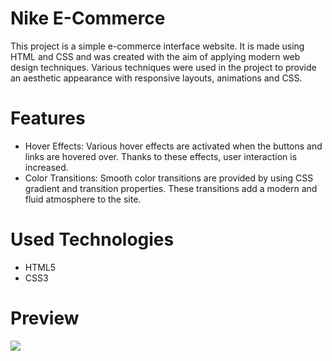 # Nike E-Commerce


This project is a simple e-commerce interface website. It is made using HTML and CSS and was created with the aim of applying modern web design techniques. Various techniques were used in the project to provide an aesthetic appearance with responsive layouts, animations and CSS.


# Features

 - Hover Effects: Various hover effects are activated when the buttons and links are hovered over. Thanks to these effects, user interaction is increased.
 - Color Transitions: Smooth color transitions are provided by using CSS gradient and transition properties. These transitions add a modern and fluid atmosphere to the site.
 

# Used Technologies
- HTML5
- CSS3

# Preview

![](ekran.gif)
